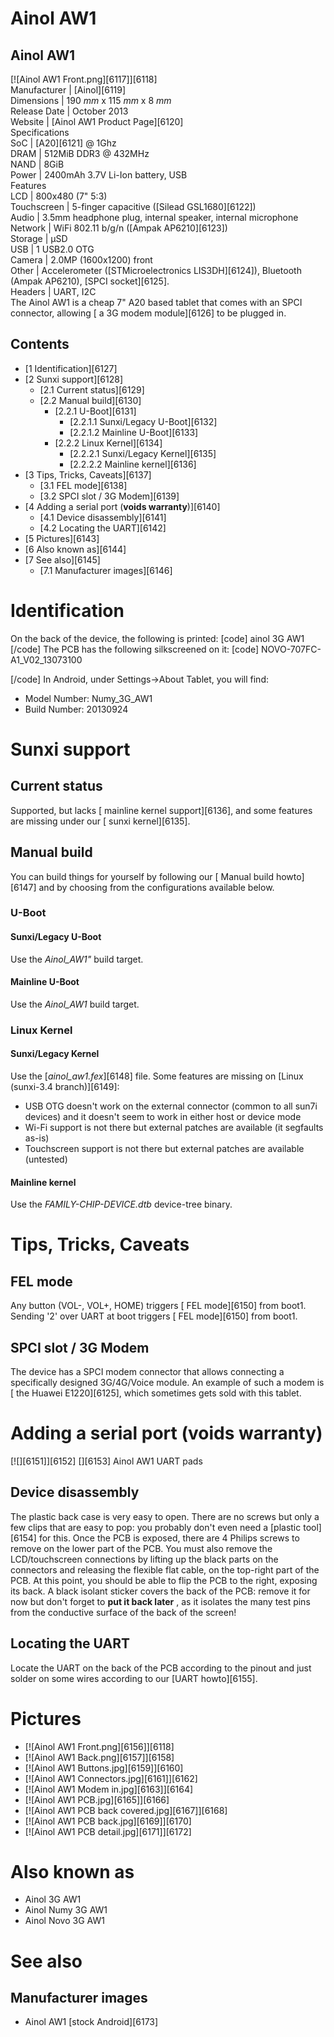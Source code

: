 # Ainol AW1
Ainol AW1  
---  
[![Ainol AW1 Front.png][6117]][6118]  
Manufacturer |  [Ainol][6119]  
Dimensions |  190 _mm_ x 115 _mm_ x 8 _mm_  
Release Date |  October 2013   
Website |  [Ainol AW1 Product Page][6120]  
Specifications   
SoC |  [A20][6121] @ 1Ghz   
DRAM |  512MiB DDR3 @ 432MHz   
NAND |  8GiB   
Power |  2400mAh 3.7V Li-Ion battery, USB   
Features   
LCD |  800x480 (7" 5:3)   
Touchscreen |  5-finger capacitive ([Silead GSL1680][6122])   
Audio |  3.5mm headphone plug, internal speaker, internal microphone   
Network |  WiFi 802.11 b/g/n ([Ampak AP6210][6123])   
Storage |  µSD   
USB |  1 USB2.0 OTG   
Camera |  2.0MP (1600x1200) front   
Other |  Accelerometer ([STMicroelectronics LIS3DH][6124]), Bluetooth (Ampak AP6210), [SPCI socket][6125].   
Headers |  UART, I2C   
The Ainol AW1 is a cheap 7" A20 based tablet that comes with an SPCI connector, allowing [ a 3G modem module][6126] to be plugged in. 
## Contents
  * [1 Identification][6127]
  * [2 Sunxi support][6128]
    * [2.1 Current status][6129]
    * [2.2 Manual build][6130]
      * [2.2.1 U-Boot][6131]
        * [2.2.1.1 Sunxi/Legacy U-Boot][6132]
        * [2.2.1.2 Mainline U-Boot][6133]
      * [2.2.2 Linux Kernel][6134]
        * [2.2.2.1 Sunxi/Legacy Kernel][6135]
        * [2.2.2.2 Mainline kernel][6136]
  * [3 Tips, Tricks, Caveats][6137]
    * [3.1 FEL mode][6138]
    * [3.2 SPCI slot / 3G Modem][6139]
  * [4 Adding a serial port (**voids warranty**)][6140]
    * [4.1 Device disassembly][6141]
    * [4.2 Locating the UART][6142]
  * [5 Pictures][6143]
  * [6 Also known as][6144]
  * [7 See also][6145]
    * [7.1 Manufacturer images][6146]

# Identification
On the back of the device, the following is printed: 
[code] 
    ainol
    3G AW1
[/code]
The PCB has the following silkscreened on it: 
[code] 
    NOVO-707FC-A1_V02_13073100
    
[/code]
In Android, under Settings->About Tablet, you will find: 
  * Model Number: Numy_3G_AW1
  * Build Number: 20130924

# Sunxi support
## Current status
Supported, but lacks [ mainline kernel support][6136], and some features are missing under our [ sunxi kernel][6135]. 
## Manual build
You can build things for yourself by following our [ Manual build howto][6147] and by choosing from the configurations available below. 
### U-Boot
#### Sunxi/Legacy U-Boot
Use the _Ainol_AW1"_ build target. 
#### Mainline U-Boot
Use the _Ainol_AW1_ build target. 
### Linux Kernel
#### Sunxi/Legacy Kernel
Use the [_ainol_aw1.fex_][6148] file. 
Some features are missing on [Linux (sunxi-3.4 branch)][6149]: 
  * USB OTG doesn't work on the external connector (common to all sun7i devices) and it doesn't seem to work in either host or device mode
  * Wi-Fi support is not there but external patches are available (it segfaults as-is)
  * Touchscreen support is not there but external patches are available (untested)

#### Mainline kernel
Use the _FAMILY-CHIP-DEVICE.dtb_ device-tree binary. 
# Tips, Tricks, Caveats
## FEL mode
Any button (VOL-, VOL+, HOME) triggers [ FEL mode][6150] from boot1. 
Sending '2' over UART at boot triggers [ FEL mode][6150] from boot1. 
## SPCI slot / 3G Modem
The device has a SPCI modem connector that allows connecting a specifically designed 3G/4G/Voice module. An example of such a modem is [ the Huawei E1220][6125], which sometimes gets sold with this tablet. 
# Adding a serial port (**voids warranty**)
[![][6151]][6152]
[][6153]
Ainol AW1 UART pads
## Device disassembly
The plastic back case is very easy to open. There are no screws but only a few clips that are easy to pop: you probably don't even need a [plastic tool][6154] for this. 
Once the PCB is exposed, there are 4 Philips screws to remove on the lower part of the PCB. You must also remove the LCD/touchscreen connections by lifting up the black parts on the connectors and releasing the flexible flat cable, on the top-right part of the PCB. At this point, you should be able to flip the PCB to the right, exposing its back. 
A black isolant sticker covers the back of the PCB: remove it for now but don't forget to **put it back later** , as it isolates the many test pins from the conductive surface of the back of the screen! 
## Locating the UART
Locate the UART on the back of the PCB according to the pinout and just solder on some wires according to our [UART howto][6155]. 
# Pictures
  * [![Ainol AW1 Front.png][6156]][6118]
  * [![Ainol AW1 Back.png][6157]][6158]
  * [![Ainol AW1 Buttons.jpg][6159]][6160]
  * [![Ainol AW1 Connectors.jpg][6161]][6162]
  * [![Ainol AW1 Modem in.jpg][6163]][6164]
  * [![Ainol AW1 PCB.jpg][6165]][6166]
  * [![Ainol AW1 PCB back covered.jpg][6167]][6168]
  * [![Ainol AW1 PCB back.jpg][6169]][6170]
  * [![Ainol AW1 PCB detail.jpg][6171]][6172]

# Also known as
  * Ainol 3G AW1
  * Ainol Numy 3G AW1
  * Ainol Novo 3G AW1

# See also
## Manufacturer images
  * Ainol AW1 [stock Android][6173]
